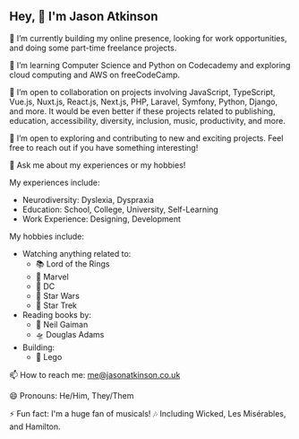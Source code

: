 ## Hey, 👋 I'm Jason Atkinson

🔭 I’m currently building my online presence, looking for work opportunities, and doing some part-time freelance projects.

🌱 I’m learning Computer Science and Python on Codecademy and exploring cloud computing and AWS on freeCodeCamp.

👯 I’m open to collaboration on projects involving JavaScript, TypeScript, Vue.js, Nuxt.js, React.js, Next.js, PHP, Laravel, Symfony, Python, Django, and more. It would be even better if these projects related to publishing, education, accessibility, diversity, inclusion, music, productivity, and more.

🚀 I’m open to exploring and contributing to new and exciting projects. Feel free to reach out if you have something interesting!

💬 Ask me about my experiences or my hobbies!

My experiences include:
- Neurodiversity: Dyslexia, Dyspraxia
- Education: School, College, University, Self-Learning
- Work Experience: Designing, Development

My hobbies include:
- Watching anything related to:
    - 📚 Lord of the Rings
    - 🦸 Marvel
    - 🦇 DC
    - 🌌 Star Wars
    - 🚀 Star Trek
- Reading books by:
    - 📖 Neil Gaiman
    - 🛸 Douglas Adams
- Building:
    - 🧱 Lego

📫 How to reach me: me@jasonatkinson.co.uk

😄 Pronouns: He/Him, They/Them

⚡ Fun fact: I'm a huge fan of musicals! 🎶 Including Wicked, Les Misérables, and Hamilton.

<!--
**mejasonatkinson/mejasonatkinson** is a ✨ _special_ ✨ repository because its `README.md` (this file) appears on your GitHub profile.
-->
